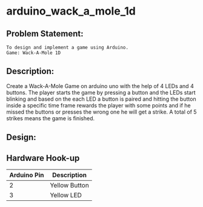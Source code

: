 # arduino_wack_a_mole_1d


## Problem Statement:
	To design and implement a game using Arduino.
	Game: Wack-A-Mole 1D

## Description:

Create a Wack-A-Mole Game on arduino uno with the help of 4 LEDs and 4 buttons. 
The player starts the game by pressing a button and the LEDs start blinking and based on the each LED a button is paired and hitting the button inside a specific time frame rewards the player with some points and if he missed the buttons or presses the  wrong one he will get a strike. A total of 5 strikes means the game is finished.


## Design:




## Hardware Hook-up

| Arduino Pin | Description |
| --- | --- |
|  2 | Yellow Button |
| 3 | Yellow LED |
